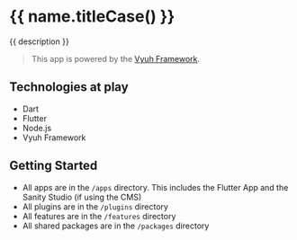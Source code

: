 # {{ name.titleCase() }}

{{ description }}

> This app is powered by the [Vyuh Framework](https://vyuh.tech).

## Technologies at play

- Dart
- Flutter
- Node.js
- Vyuh Framework

## Getting Started

- All apps are in the `/apps` directory. This includes the Flutter App and the
  Sanity Studio (if using the CMS)
- All plugins are in the `/plugins` directory
- All features are in the `/features` directory
- All shared packages are in the `/packages` directory
